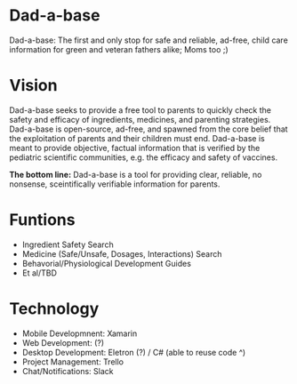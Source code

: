 # Dad-a-base
Dad-a-base: The first and only stop for safe and reliable, ad-free, child care information for green and veteran fathers alike; Moms too ;)

# Vision
Dad-a-base seeks to provide a free tool to parents to quickly check the safety and efficacy of ingredients, medicines, and parenting strategies. Dad-a-base is open-source, ad-free, and spawned from the core belief that the exploitation of parents and their children must end. Dad-a-base is meant to provide objective, factual information that is verified by the pediatric scientific communities, e.g. the efficacy and safety of vaccines. 

<b>The bottom line:</b> Dad-a-base is a tool for providing clear, reliable, no nonsense, sceintifically verifiable information for parents.

# Funtions
* Ingredient Safety Search
* Medicine (Safe/Unsafe, Dosages, Interactions) Search
* Behavorial/Physiological Development Guides
* Et al/TBD
 
# Technology
* Mobile Developmnent:  Xamarin
* Web Development:      (?)
* Desktop Development:  Eletron (?) / C# (able to reuse code ^)
* Project Management:   Trello
* Chat/Notifications:   Slack

